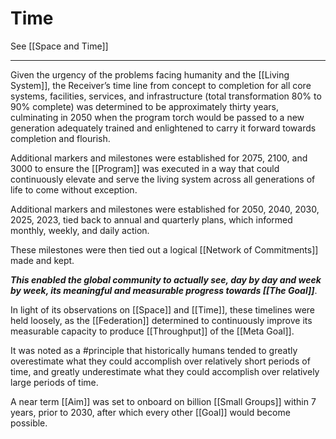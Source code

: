 # Time
See [[Space and Time]] 

___

Given the urgency of the problems facing humanity and the [[Living System]], the Receiver’s time line from concept to completion for all core systems, facilities, services, and infrastructure (total transformation 80% to 90% complete) was determined to be approximately thirty years, culminating in 2050 when the program torch would be passed to a new generation adequately trained and enlightened to carry it forward towards completion and flourish.

Additional markers and milestones were established for 2075, 2100, and 3000 to ensure the [[Program]] was executed in a way that could continuously elevate and serve the living system across all generations of life to come without exception.

Additional markers and milestones were established for 2050, 2040, 2030, 2025, 2023, tied back to annual and quarterly plans, which informed monthly, weekly, and daily action.

These milestones were then tied out a logical [[Network of Commitments]] made and kept. 

**_This enabled the global community to actually see, day by day and week by week, its meaningful and measurable progress towards [[The Goal]]_**.

In light of its observations on [[Space]] and [[Time]], these timelines were held loosely, as the [[Federation]] determined to continuously improve its measurable capacity to produce [[Throughput]] of the [[Meta Goal]]. 

It was noted as a #principle that historically humans tended to greatly overestimate what they could accomplish over relatively short periods of time, and greatly underestimate what they could accomplish over relatively large periods of time. 

A near term [[Aim]] was set to onboard on billion [[Small Groups]] within 7 years, prior to 2030, after which every other [[Goal]] would become possible. 
